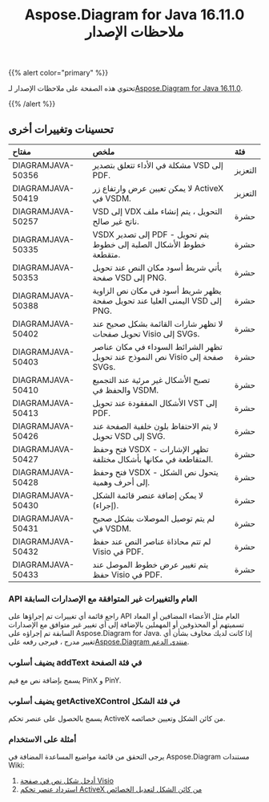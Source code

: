 ﻿---
title: Aspose.Diagram for Java 16.11.0 ملاحظات الإصدار
type: docs
weight: 20
url: /ar/java/aspose-diagram-for-java-16-11-0-release-notes/
---
{{% alert color="primary" %}} 

 تحتوي هذه الصفحة على ملاحظات الإصدار لـ[Aspose.Diagram for Java 16.11.0](https://docs.aspose.com/diagram/java/aspose-diagram-for-java-16-11-0-release-notes/).

{{% /alert %}} 
## **تحسينات وتغييرات أخرى**

|**مفتاح**|**ملخص**|**فئة**|
|:- |:- |:- |
|DIAGRAMJAVA-50356|مشكلة في الأداء تتعلق بتصدير VSD إلى PDF.|التعزيز|
|DIAGRAMJAVA-50419|لا يمكن تعيين عرض وارتفاع زر ActiveX في VSDM.|التعزيز|
|DIAGRAMJAVA-50257|VSD إلى VDX التحويل ، يتم إنشاء ملف ناتج غير صالح.|حشرة|
|DIAGRAMJAVA-50335|VSDX إلى تصدير PDF - يتم تحويل خطوط الأشكال الصلبة إلى خطوط متقطعة.|حشرة|
|DIAGRAMJAVA-50353|يأتي شريط أسود مكان النص عند تحويل صفحة VSD إلى PNG.|حشرة|
|DIAGRAMJAVA-50388|يظهر شريط أسود في مكان نص الزاوية اليمنى العليا عند تحويل صفحة VSD إلى PNG.|حشرة|
|DIAGRAMJAVA-50402|لا تظهر شارات القائمة بشكل صحيح عند تحويل صفحات Visio إلى SVGs.|حشرة|
|DIAGRAMJAVA-50403|تظهر الشرائط السوداء في مكان عناصر نص النموذج عند تحويل Visio صفحة إلى SVGs.|حشرة|
|DIAGRAMJAVA-50410|تصبح الأشكال غير مرئية عند التجميع والحفظ في VSDM.|حشرة|
|DIAGRAMJAVA-50413|الأشكال المفقودة عند تحويل VST إلى PDF.|حشرة|
|DIAGRAMJAVA-50426|لا يتم الاحتفاظ بلون خلفية الصفحة عند تحويل VSD إلى SVG.|حشرة|
|DIAGRAMJAVA-50427|فتح وحفظ VSDX - تظهر الإشارات المتقاطعة في مكانها بأشكال مختلفة.|حشرة|
|DIAGRAMJAVA-50428|فتح وحفظ VSDX - يتحول نص الشكل إلى أحرف وهمية.|حشرة|
|DIAGRAMJAVA-50430|لا يمكن إضافة عنصر قائمة الشكل (إجراء).|حشرة|
|DIAGRAMJAVA-50431|لم يتم توصيل الموصلات بشكل صحيح في VSDM.|حشرة|
|DIAGRAMJAVA-50432|لم تتم محاذاة عناصر النص عند حفظ Visio في PDF.|حشرة|
|DIAGRAMJAVA-50433|يتم تغيير عرض خطوط الموصل عند حفظ Visio في PDF.|حشرة|
### **API العام والتغييرات غير المتوافقة مع الإصدارات السابقة**
راجع قائمة أي تغييرات تم إجراؤها على API العام مثل الأعضاء المضافين أو المعاد تسميتهم أو المحذوفين أو المهملين بالإضافة إلى أي تغيير غير متوافق مع الإصدارات السابقة تم إجراؤه على Aspose.Diagram for Java. إذا كانت لديك مخاوف بشأن أي تغيير مدرج ، فيرجى رفعه على[Aspose.Diagram منتدى الدعم](https://forum.aspose.com/c/diagram/17).
### **يضيف أسلوب addText في فئة الصفحة**
يسمح بإضافة نص مع قيم PinX و PinY.
### **يضيف أسلوب getActiveXControl في فئة الشكل**
يسمح بالحصول على عنصر تحكم ActiveX من كائن الشكل وتعيين خصائصه.
### **أمثلة على الاستخدام**
يرجى التحقق من قائمة مواضيع المساعدة المضافة في Aspose.Diagram مستندات Wiki:

1. [أدخل شكل نص في صفحة Visio](/diagram/ar/java/working-with-text/#insert-a-text-shape-in-the-visio-page)
1. [استرداد عنصر تحكم ActiveX من كائن الشكل لتعديل الخصائص](/diagram/ar/java/retrieve-an-activex-control-from-a-shape-object-to-modify-properties/)
